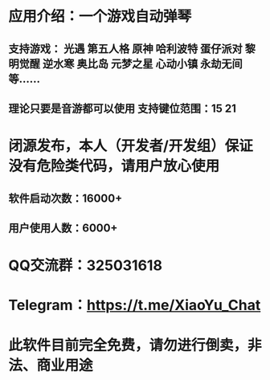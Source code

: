 # 应用介绍：一个游戏自动弹琴

## 支持游戏： 光遇 第五人格 原神 哈利波特 蛋仔派对 黎明觉醒 逆水寒 奥比岛 元梦之星 心动小镇 永劫无间 等……

## 理论只要是音游都可以使用 支持键位范围：15 21

# 闭源发布，本人（开发者/开发组）保证没有危险类代码，请用户放心使用

## 软件启动次数：16000+

## 用户使用人数：6000+

# QQ交流群：325031618 
# Telegram：https://t.me/XiaoYu_Chat

# 此软件目前完全免费，请勿进行倒卖，非法、商业用途
